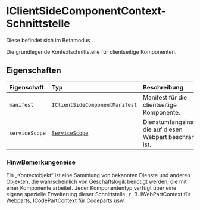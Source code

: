 # <a name="iclientsidecomponentcontext-interface"></a>IClientSideComponentContext-Schnittstelle





Diese befindet sich im Betamodus

Die grundlegende Kontextschnittstelle für clientseitige Komponenten.




## <a name="properties"></a>Eigenschaften

| Eigenschaft     | Typ   | Beschreibung|
|:-------------|:-------|:-----------|
|`manifest`      | `IClientSideComponentManifest` | Manifest für die clientseitige Komponente. |
|`serviceScope`      | [`ServiceScope`](../sp-core-library/servicescope.md) | Dienstumfangsinstanz, die auf diesen Webpart beschränkt ist. |






### <a name="remarks"></a>HinwBemerkungeneise

Ein „Kontextobjekt“ ist eine Sammlung von bekannten Dienste und anderen Objekten, die wahrscheinlich von Geschäftslogik benötigt werden, die mit einer Komponente arbeitet. Jeder Komponententyp verfügt über eine eigene spezielle Erweiterung dieser Schnittstelle, z. B. IWebPartContext für Webparts, ICodePartContext für Codeparts usw.

